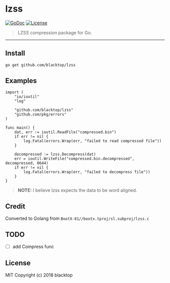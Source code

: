 # lzss

[![GoDoc](https://godoc.org/github.com/blacktop/lzss?status.svg)](https://godoc.org/github.com/blacktop/lzss) [![License](http://img.shields.io/:license-mit-blue.svg)](http://doge.mit-license.org)

> LZSS compression package for Go.

---

## Install

```bash
go get github.com/blacktop/lzss
```

## Examples

```golang
import (
    "io/ioutil"
    "log"

    "github.com/blacktop/lzss"
    "github.com/pkg/errors"
)

func main() {
    dat, err := ioutil.ReadFile("compressed.bin")
    if err != nil {
        log.Fatal(errors.Wrap(err, "failed to read compressed file"))
    }

    decompressed := lzss.Decompress(dat)
    err = ioutil.WriteFile("compressed.bin.decompressed", decompressed, 0644)
    if err != nil {
        log.Fatal(errors.Wrap(err, "failed to decompress file"))
    }
}
```

> **NOTE:** I believe lzss expects the data to be word aligned.

## Credit

Converted to Golang from `BootX-81//bootx.tproj/sl.subproj/lzss.c`

## TODO

- [ ] add Compress func

## License

MIT Copyright (c) 2018 blacktop
